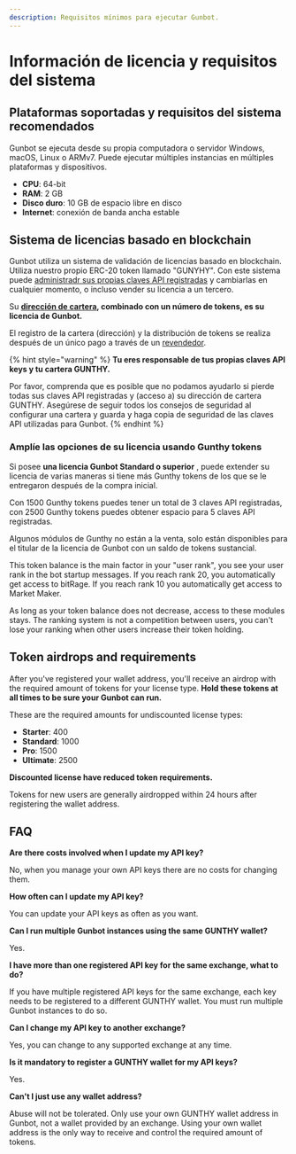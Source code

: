 ```yaml
---
description: Requisitos mínimos para ejecutar Gunbot.
---
```


# Información de licencia y requisitos del sistema

## Plataformas soportadas y requisitos del sistema recomendados

Gunbot se ejecuta desde su propia computadora o servidor Windows, macOS, Linux o ARMv7. Puede ejecutar múltiples instancias en múltiples plataformas y dispositivos.

* **CPU**: 64-bit
* **RAM**: 2 GB
* **Disco duro**: 10 GB de espacio libre en disco
* **Internet**: conexión de banda ancha estable

## Sistema de licencias basado en blockchain

Gunbot utiliza un sistema de validación de licencias basado en blockchain. Utiliza nuestro propio ERC-20 token llamado "GUNYHY". Con este sistema puede [administradr sus propias claves API registradas](../../setup-and-general-settings/profile-settings/edit-license.md) y cambiarlas en cualquier momento, o incluso vender su licencia a un tercero.

Su [**dirección de cartera**](how-to-create-a-wallet.md)**, combinado con un número de tokens, es su licencia de Gunbot.**

El registro de la cartera \(dirección\) y la distribución de tokens se realiza después de un único pago a través de un [revendedor](https://gunthy.org/resellers/).

{% hint style="warning" %}
**Tu eres responsable de tus propias claves API keys y tu cartera GUNTHY.**

Por favor, comprenda que es posible que no podamos ayudarlo si pierde todas sus claves API registradas y \(acceso a\) su dirección de cartera GUNTHY. Asegúrese de seguir todos los consejos de seguridad al configurar una cartera y guarda y haga copia de seguridad de las claves API utilizadas para Gunbot.
{% endhint %}

### Amplíe las opciones de su licencia usando Gunthy tokens

Si posee **una licencia Gunbot Standard o superior** , puede extender su licencia de varias maneras si tiene más Gunthy tokens de los que se le entregaron después de la compra inicial.

Con 1500 Gunthy tokens puedes tener un total de 3 claves API registradas, con 2500 Gunthy tokens puedes obtener espacio para 5 claves API registradas.

Algunos módulos de Gunthy no están a la venta, solo están disponibles para el titular de la licencia de Gunbot con un saldo de tokens sustancial.

This token balance is the main factor in your "user rank", you see your user rank in the bot startup messages. If you reach rank 20, you automatically get access to bitRage. If you reach rank 10 you automatically get access to Market Maker.

As long as your token balance does not decrease, access to these modules stays. The ranking system is not a competition between users, you can't lose your ranking when other users increase their token holding.

## Token airdrops and requirements

After you've registered your wallet address, you'll receive an airdrop with the required amount of tokens for your license type. **Hold these tokens at all times to be sure your Gunbot can run.**

These are the required amounts for undiscounted license types:

* **Starter**: 400 
* **Standard**: 1000 
* **Pro**: 1500 
* **Ultimate**: 2500 

**Discounted license have reduced token requirements.**

Tokens for new users are generally airdropped within 24 hours after registering the wallet address.

## FAQ

**Are there costs involved when I update my API key?**

No, when you manage your own API keys there are no costs for changing them.

**How often can I update my API key?**

You can update your API keys as often as you want.

**Can I run multiple Gunbot instances using the same GUNTHY wallet?**

Yes.

**I have more than one registered API key for the same exchange, what to do?**

If you have multiple registered API keys for the same exchange, each key needs to be registered to a different GUNTHY wallet. You must run multiple Gunbot instances to do so.

**Can I change my API key to another exchange?**

Yes, you can change to any supported exchange at any time.

**Is it mandatory to register a GUNTHY wallet for my API keys?**

Yes.

**Can't I just use any wallet address?**

Abuse will not be tolerated. Only use your own GUNTHY wallet address in Gunbot, not a wallet provided by an exchange. Using your own wallet address is the only way to receive and control the required amount of tokens.

